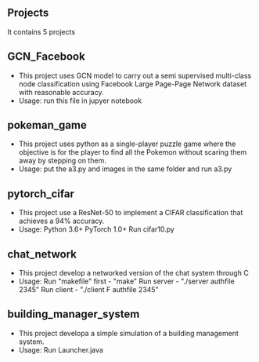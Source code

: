 ## Projects
It contains 5 projects

## GCN_Facebook
 - This project uses GCN model to carry out a semi supervised multi-class node classification using Facebook Large Page-Page Network dataset with reasonable accuracy.
 - Usage: run this file in jupyer notebook

## pokeman_game
- This project uses python as a single-player puzzle game where the objective is for the player to find all the Pokemon without scaring them away by stepping on them.
- Usage: put the a3.py and images in the same folder and run a3.py

## pytorch_cifar
- This project use a ResNet-50 to implement a CIFAR classification that achieves a 94% accuracy.
- Usage: Python 3.6+
  PyTorch 1.0+
         Run cifar10.py

## chat_network
- This project develop a networked version of the chat system through C
- Usage: Run "makefile" first - "make"
         Run server - "./server authfile 2345"
         Run client - "./client F authfile 2345"
         
## building_manager_system
- This project developa a simple simulation of a building management system.
- Usage: Run Launcher.java

